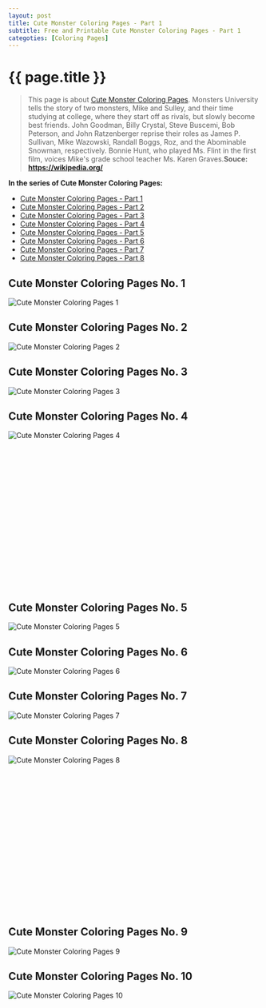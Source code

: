 ```yaml
---
layout: post
title: Cute Monster Coloring Pages - Part 1
subtitle: Free and Printable Cute Monster Coloring Pages - Part 1
categoties: [Coloring Pages]
---
```

{{ page.title }}
================
> This page is about [Cute Monster Coloring Pages](https://hoanghabelle.github.io/). Monsters University tells the story of two monsters, Mike and Sulley, and their time studying at college, where they start off as rivals, but slowly become best friends. John Goodman, Billy Crystal, Steve Buscemi, Bob Peterson, and John Ratzenberger reprise their roles as James P. Sullivan, Mike Wazowski, Randall Boggs, Roz, and the Abominable Snowman, respectively. Bonnie Hunt, who played Ms. Flint in the first film, voices Mike's grade school teacher Ms. Karen Graves.__Souce: https://wikipedia.org/__

**In the series of Cute Monster Coloring Pages:**

* [Cute Monster Coloring Pages - Part 1](https://hoanghabelle.github.io/2017/11/16/Cute-Monster-Coloring-Pages-part-1.html)
* [Cute Monster Coloring Pages - Part 2](https://hoanghabelle.github.io/2017/11/16/Cute-Monster-Coloring-Pages-part-2.html)
* [Cute Monster Coloring Pages - Part 3](https://hoanghabelle.github.io/2017/11/16/Cute-Monster-Coloring-Pages-part-3.html)
* [Cute Monster Coloring Pages - Part 4](https://hoanghabelle.github.io/2017/11/16/Cute-Monster-Coloring-Pages-part-4.html)
* [Cute Monster Coloring Pages - Part 5](https://hoanghabelle.github.io/2017/11/16/Cute-Monster-Coloring-Pages-part-5.html)
* [Cute Monster Coloring Pages - Part 6](https://hoanghabelle.github.io/2017/11/16/Cute-Monster-Coloring-Pages-part-6.html)
* [Cute Monster Coloring Pages - Part 7](https://hoanghabelle.github.io/2017/11/16/Cute-Monster-Coloring-Pages-part-7.html)
* [Cute Monster Coloring Pages - Part 8](https://hoanghabelle.github.io/2017/11/16/Cute-Monster-Coloring-Pages-part-8.html)
## Cute Monster Coloring Pages No. 1
![Cute Monster Coloring Pages 1](https://hoanghabelle.github.io/img2/Cute-Monster-Coloring-Pages%20(1).jpg "Cute Monster Coloring Pages 1")

## Cute Monster Coloring Pages No. 2
![Cute Monster Coloring Pages 2](https://hoanghabelle.github.io/img2/Cute-Monster-Coloring-Pages%20(2).jpg "Cute Monster Coloring Pages 2")

## Cute Monster Coloring Pages No. 3
![Cute Monster Coloring Pages 3](https://hoanghabelle.github.io/img2/Cute-Monster-Coloring-Pages%20(3).jpg "Cute Monster Coloring Pages 3")

## Cute Monster Coloring Pages No. 4
![Cute Monster Coloring Pages 4](https://hoanghabelle.github.io/img2/Cute-Monster-Coloring-Pages%20(4).jpg "Cute Monster Coloring Pages 4")

<script async src="//pagead2.googlesyndication.com/pagead/js/adsbygoogle.js"></script><!-- Texxtonly --><ins class="adsbygoogle" style="display:inline-block;width:336px;height:280px" data-ad-client="ca-pub-6753140515841889" data-ad-slot="3207852233"></ins><script>(adsbygoogle = window.adsbygoogle || []).push({}); </script>

## Cute Monster Coloring Pages No. 5
![Cute Monster Coloring Pages 5](https://hoanghabelle.github.io/img2/Cute-Monster-Coloring-Pages%20(5).jpg "Cute Monster Coloring Pages 5")

## Cute Monster Coloring Pages No. 6
![Cute Monster Coloring Pages 6](https://hoanghabelle.github.io/img2/Cute-Monster-Coloring-Pages%20(6).jpg "Cute Monster Coloring Pages 6")

## Cute Monster Coloring Pages No. 7
![Cute Monster Coloring Pages 7](https://hoanghabelle.github.io/img2/Cute-Monster-Coloring-Pages%20(7).jpg "Cute Monster Coloring Pages 7")

## Cute Monster Coloring Pages No. 8
![Cute Monster Coloring Pages 8](https://hoanghabelle.github.io/img2/Cute-Monster-Coloring-Pages%20(8).jpg "Cute Monster Coloring Pages 8")

<script async src="//pagead2.googlesyndication.com/pagead/js/adsbygoogle.js"></script><!-- Texxtonly --><ins class="adsbygoogle" style="display:inline-block;width:336px;height:280px" data-ad-client="ca-pub-6753140515841889" data-ad-slot="3207852233"></ins><script>(adsbygoogle = window.adsbygoogle || []).push({}); </script>

## Cute Monster Coloring Pages No. 9
![Cute Monster Coloring Pages 9](https://hoanghabelle.github.io/img2/Cute-Monster-Coloring-Pages%20(9).jpg "Cute Monster Coloring Pages 9")

## Cute Monster Coloring Pages No. 10
![Cute Monster Coloring Pages 10](https://hoanghabelle.github.io/img2/Cute-Monster-Coloring-Pages%20(10).jpg "Cute Monster Coloring Pages 10")

